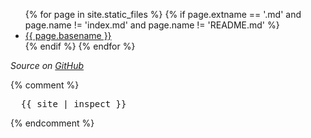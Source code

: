 <ul>
  {% for page in site.static_files %}
    {% if page.extname == '.md' and page.name != 'index.md' and page.name != 'README.md' %}
      <li><a href="{{ page.path | remove_first: '/' | replace: '.md', '' }}">{{ page.basename }}</a></li>
    {% endif %}
  {% endfor %}
</ul>

_Source on [GitHub][github-source]_

{% comment %}
<pre>
  {{ site | inspect }}
</pre>
{% endcomment %}

[github-source]: https://github.com/jnbastoky/Recipes
